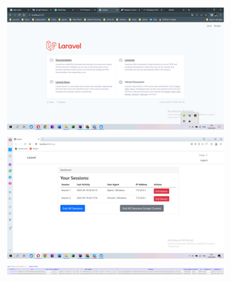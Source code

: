 ![img.png](img.png)

![img.png](images_for_readme%2Fimg.png)

![img_1.png](images_for_readme%2Fimg_1.png)
